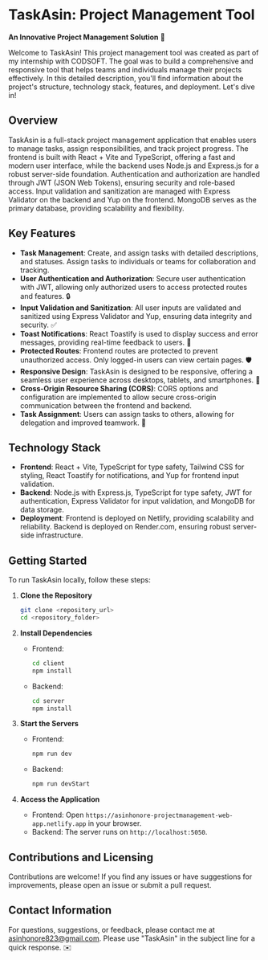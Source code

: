 # TaskAsin: Project Management Tool

**An Innovative Project Management Solution** 📝

Welcome to TaskAsin! This project management tool was created as part of my internship with CODSOFT. The goal was to build a comprehensive and responsive tool that helps teams and individuals manage their projects effectively. In this detailed description, you'll find information about the project's structure, technology stack, features, and deployment. Let's dive in!

## Overview

TaskAsin is a full-stack project management application that enables users to manage tasks, assign responsibilities, and track project progress. The frontend is built with React + Vite and TypeScript, offering a fast and modern user interface, while the backend uses Node.js and Express.js for a robust server-side foundation. Authentication and authorization are handled through JWT (JSON Web Tokens), ensuring security and role-based access. Input validation and sanitization are managed with Express Validator on the backend and Yup on the frontend. MongoDB serves as the primary database, providing scalability and flexibility.

## Key Features

- **Task Management**: Create, and assign tasks with detailed descriptions, and statuses. Assign tasks to individuals or teams for collaboration and tracking.
- **User Authentication and Authorization**: Secure user authentication with JWT, allowing only authorized users to access protected routes and features. 🔒
- **Input Validation and Sanitization**: All user inputs are validated and sanitized using Express Validator and Yup, ensuring data integrity and security. ✅
- **Toast Notifications**: React Toastify is used to display success and error messages, providing real-time feedback to users. 🎉
- **Protected Routes**: Frontend routes are protected to prevent unauthorized access. Only logged-in users can view certain pages. 🛡️
- **Responsive Design**: TaskAsin is designed to be responsive, offering a seamless user experience across desktops, tablets, and smartphones. 📱
- **Cross-Origin Resource Sharing (CORS)**: CORS options and configuration are implemented to allow secure cross-origin communication between the frontend and backend.
- **Task Assignment**: Users can assign tasks to others, allowing for delegation and improved teamwork. 🤝

## Technology Stack

- **Frontend**: React + Vite, TypeScript for type safety, Tailwind CSS for styling, React Toastify for notifications, and Yup for frontend input validation.
- **Backend**: Node.js with Express.js, TypeScript for type safety, JWT for authentication, Express Validator for input validation, and MongoDB for data storage.
- **Deployment**: Frontend is deployed on Netlify, providing scalability and reliability. Backend is deployed on Render.com, ensuring robust server-side infrastructure.

## Getting Started

To run TaskAsin locally, follow these steps:

1. **Clone the Repository**

   ```bash
   git clone <repository_url>
   cd <repository_folder>
   ```

2. **Install Dependencies**

   - Frontend:
     ```bash
     cd client
     npm install
     ```
   - Backend:
     ```bash
     cd server
     npm install
     ```

3. **Start the Servers**

   - Frontend:
     ```bash
     npm run dev
     ```
   - Backend:
     ```bash
     npm run devStart
     ```

4. **Access the Application**
   - Frontend: Open `https://asinhonore-projectmanagement-web-app.netlify.app` in your browser.
   - Backend: The server runs on `http://localhost:5050`.

## Contributions and Licensing

Contributions are welcome! If you find any issues or have suggestions for improvements, please open an issue or submit a pull request.

## Contact Information

For questions, suggestions, or feedback, please contact me at [asinhonore823@gmail.com](mailto:asinhonore823@gmail.com). Please use "TaskAsin" in the subject line for a quick response. ✉️

